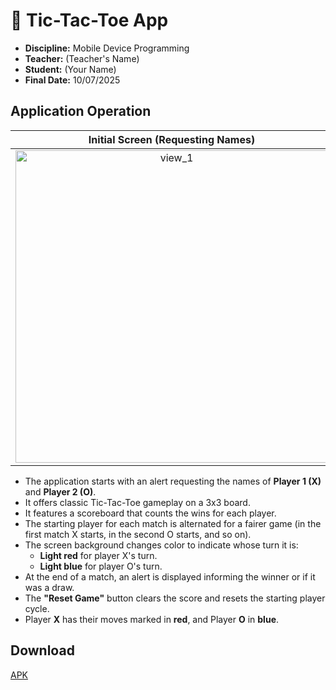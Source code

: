 # 🎲 Tic-Tac-Toe App
- **Discipline:** Mobile Device Programming
- **Teacher:** (Teacher's Name)
- **Student:** (Your Name)
- **Final Date:** 10/07/2025

## Application Operation

| Initial Screen (Requesting Names) | Main Game Screen |
|:---:|:---:|
| <img height="500" alt="view_1" src="https://github.com/user-attachments/assets/b8337d1a-4299-4c12-a8c6-a6e50e50b16a" /> | <img height="500" alt="view_2" src="https://github.com/user-attachments/assets/b6a5554f-12c8-47bc-9366-26e54508c9f0" /> |

- The application starts with an alert requesting the names of **Player 1 (X)** and **Player 2 (O)**.
- It offers classic Tic-Tac-Toe gameplay on a 3x3 board.
- It features a scoreboard that counts the wins for each player.
- The starting player for each match is alternated for a fairer game (in the first match X starts, in the second O starts, and so on).
- The screen background changes color to indicate whose turn it is:
    - **Light red** for player X's turn.
    - **Light blue** for player O's turn.
- At the end of a match, an alert is displayed informing the winner or if it was a draw.
- The **"Reset Game"** button clears the score and resets the starting player cycle.
- Player **X** has their moves marked in **red**, and Player **O** in **blue**.

## Download

[APK](https://github.com/your-user/your-repository/blob/main/TicTacToe-v1.0.apk)
